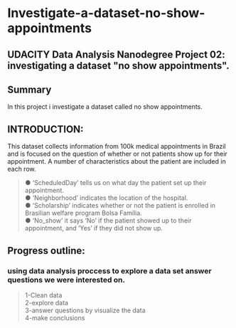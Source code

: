 # Investigate-a-dataset-no-show-appointments
## UDACITY Data Analysis Nanodegree Project 02: investigating a dataset "no show appointments".
## Summary
In this project i investigate a dataset called no show appointments.
## INTRODUCTION:
This dataset collects information from 100k medical appointments in Brazil and is focused on the question of whether or not patients show up for their appointment. A number of characteristics about the patient are included in each row.<br>
> ● ‘ScheduledDay’ tells us on what day the patient set up their appointment.<br>
> ● ‘Neighborhood’ indicates the location of the hospital.<br>
> ● ‘Scholarship’ indicates whether or not the patient is enrolled in Brasilian welfare program Bolsa Família.<br>
> ● ‘No_show’ it says ‘No’ if the patient showed up to their appointment, and ‘Yes’ if they did not show up.<br>
## Progress outline:
### using data analysis proccess to explore a data set answer questions we were interested on.
> 1-Clean data<br>
> 2-explore data<br>
> 3-answer questions by visualize the data<br>
> 4-make conclusions<br>
